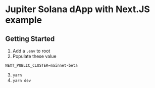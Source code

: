 # Jupiter Solana dApp with Next.JS example

## Getting Started
1. Add a `.env` to root
2. Populate these value
```
NEXT_PUBLIC_CLUSTER=mainnet-beta
```
3. `yarn`
4. `yarn dev`

